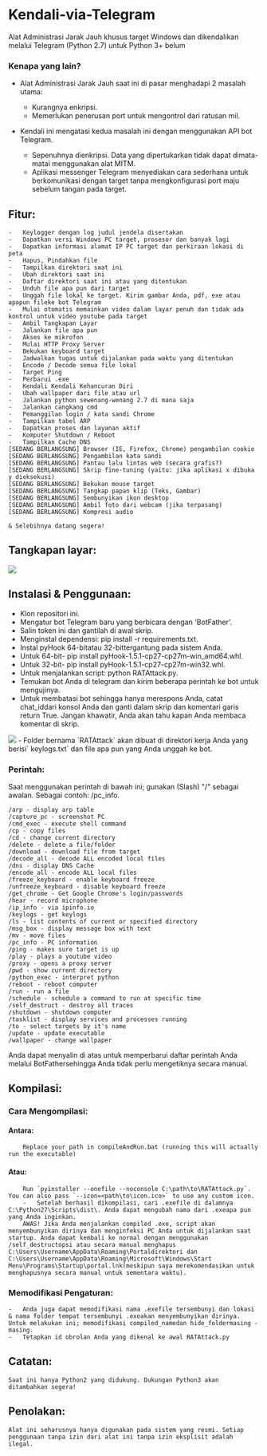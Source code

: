 #	Kendali-via-Telegram

Alat Administrasi Jarak Jauh khusus target Windows dan dikendalikan melalui Telegram (Python 2.7) untuk Python 3+ belum

###	Kenapa yang lain?

-	Alat Administrasi Jarak Jauh saat ini di pasar menghadapi 2 masalah utama:

	-	Kurangnya enkripsi.
	-	Memerlukan penerusan port untuk mengontrol dari ratusan mil.

-	Kendali ini mengatasi kedua masalah ini dengan menggunakan API bot Telegram.

	-	Sepenuhnya dienkripsi. Data yang dipertukarkan tidak dapat dimata-matai menggunakan alat MITM.
	-	Aplikasi messenger Telegram menyediakan cara sederhana untuk berkomunikasi dengan target tanpa mengkonfigurasi port maju sebelum tangan pada target.

##	Fitur:
	-	Keylogger dengan log judul jendela disertakan
	-	Dapatkan versi Windows PC target, prosesor dan banyak lagi
	-	Dapatkan informasi alamat IP PC target dan perkiraan lokasi di peta
	-	Hapus, Pindahkan file
	-	Tampilkan direktori saat ini
	-	Ubah direktori saat ini
	-	Daftar direktori saat ini atau yang ditentukan
	-	Unduh file apa pun dari target
	-	Unggah file lokal ke target. Kirim gambar Anda, pdf, exe atau apapun fileke bot Telegram
	-	Mulai otomatis memainkan video dalam layar penuh dan tidak ada kontrol untuk video youtube pada target
	-	Ambil Tangkapan Layar
	-	Jalankan file apa pun
	-	Akses ke mikrofon
	-	Mulai HTTP Proxy Server
	-	Bekukan keyboard target
	-	Jadwalkan tugas untuk dijalankan pada waktu yang ditentukan
	-	Encode / Decode semua file lokal
	-	Target Ping
	-	Perbarui .exe
	-	Kendali Kendali Kehancuran Diri
	-	Ubah wallpaper dari file atau url
	-	Jalankan python sewenang-wenang 2.7 di mana saja
	-	Jalankan cangkang cmd
	-	Pemanggilan login / kata sandi Chrome
	-	Tampilkan tabel ARP
	-	Dapatkan proses dan layanan aktif
	-	Komputer Shutdown / Reboot
	-	Tampilkan Cache DNS
	[SEDANG BERLANGSUNG] Browser (IE, Firefox, Chrome) pengambilan cookie
	[SEDANG BERLANGSUNG] Pengambilan kata sandi
	[SEDANG BERLANGSUNG] Pantau lalu lintas web (secara grafis?)
	[SEDANG BERLANGSUNG] Skrip fine-tuning (yaitu: jika aplikasi x dibuka y dieksekusi)
	[SEDANG BERLANGSUNG] Bekukan mouse target
	[SEDANG BERLANGSUNG] Tangkap papan klip (Teks, Gambar)
	[SEDANG BERLANGSUNG] Sembunyikan ikon desktop
	[SEDANG BERLANGSUNG] Ambil foto dari webcam (jika terpasang)
	[SEDANG BERLANGSUNG] Kompresi audio

	& Selebihnya datang segera!

##	Tangkapan layar:

<img src="http://i.imgur.com/I5nzrbz.jpg"/>

##	Instalasi & Penggunaan:
-	Klon repositori ini.
-	Mengatur bot Telegram baru yang berbicara dengan 'BotFather'.
-	Salin token ini dan gantilah di awal skrip.
-	Menginstal dependensi: pip install -r requirements.txt.
-	Instal pyHook 64-bitatau 32-bittergantung pada sistem Anda.
-	Untuk 64-bit- pip install pyHook-1.5.1-cp27-cp27m-win_amd64.whl.
-	Untuk 32-bit- pip install pyHook-1.5.1-cp27-cp27m-win32.whl.
-	Untuk menjalankan script: python RATAttack.py.
-	Temukan bot Anda di telegram dan kirim beberapa perintah ke bot untuk mengujinya.
-	Untuk membatasi bot sehingga hanya merespons Anda, catat chat_iddari konsol Anda dan ganti dalam skrip dan komentari garis return True. Jangan khawatir, Anda akan tahu kapan Anda membaca komentar di skrip.
<img src="http://i.imgur.com/XKARtrp.png">
- Folder bernama `RATAttack` akan dibuat di direktori kerja Anda yang berisi` keylogs.txt` dan file apa pun yang Anda unggah ke bot.

###	Perintah:
Saat menggunakan perintah di bawah ini; gunakan (Slash) "/" sebagai awalan. Sebagai contoh: /pc_info.

```
/arp - display arp table
/capture_pc - screenshot PC
/cmd_exec - execute shell command
/cp - copy files
/cd - change current directory
/delete - delete a file/folder
/download - download file from target
/decode_all - decode ALL encoded local files
/dns - display DNS Cache
/encode_all - encode ALL local files
/freeze_keyboard - enable keyboard freeze
/unfreeze_keyboard - disable keyboard freeze
/get_chrome - Get Google Chrome's login/passwords
/hear - record microphone
/ip_info - via ipinfo.io
/keylogs - get keylogs
/ls - list contents of current or specified directory
/msg_box - display message box with text
/mv - move files
/pc_info - PC information
/ping - makes sure target is up
/play - plays a youtube video
/proxy - opens a proxy server
/pwd - show current directory
/python_exec - interpret python
/reboot - reboot computer
/run - run a file
/schedule - schedule a command to run at specific time
/self_destruct - destroy all traces
/shutdown - shutdown computer
/tasklist - display services and processes running
/to - select targets by it's name
/update - update executable
/wallpaper - change wallpaper
```
Anda dapat menyalin di atas untuk memperbarui daftar perintah Anda melalui BotFathersehingga Anda tidak perlu mengetiknya secara manual.

##	Kompilasi:
###	Cara Mengompilasi:
####	Antara:
		Replace your path in compileAndRun.bat (running this will actually run the executable)
####	Atau:
		Run `pyinstaller --onefile --noconsole C:\path\to\RATAttack.py`. You can also pass `--icon=<path\to\icon.ico>` to use any custom icon.
		-	Setelah berhasil dikompilasi, cari .exefile di dalamnya C:\Python27\Scripts\dist\. Anda dapat mengubah nama dari .exeapa pun yang Anda inginkan.
		AWAS! Jika Anda menjalankan compiled .exe, script akan menyembunyikan dirinya dan menginfeksi PC Anda untuk dijalankan saat startup. Anda dapat kembali ke normal dengan menggunakan /self_destructopsi atau secara manual menghapus C:\Users\Username\AppData\Roaming\Portaldirektori dan C:\Users\Username\AppData\Roaming\Microsoft\Windows\Start Menu\Programs\Startup\portal.lnk(meskipun saya merekomendasikan untuk menghapusnya secara manual untuk sementara waktu).

###	Memodifikasi Pengaturan:
	-	Anda juga dapat memodifikasi nama .exefile tersembunyi dan lokasi & nama folder tempat tersembunyi .exeakan menyembunyikan dirinya. Untuk melakukan ini; memodifikasi compiled_namedan hide_foldermasing - masing.
	-	Tetapkan id obrolan Anda yang dikenal ke awal RATAttack.py

##	Catatan:
	Saat ini hanya Python2 yang didukung. Dukungan Python3 akan ditambahkan segera!

##	Penolakan:
	Alat ini seharusnya hanya digunakan pada sistem yang resmi. Setiap penggunaan tanpa izin dari alat ini tanpa izin eksplisit adalah ilegal.
